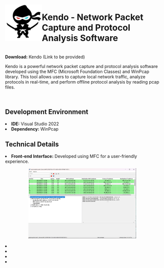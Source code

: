 <p>
  <img src="https://github.com/kendojitsu/Kendo/blob/main/images/kendo.png" width="120" height="120" align=left border=0 />
  <h1>Kendo - Network Packet Capture and Protocol Analysis Software</h1>
</p>

<p>
  <br>
  <b>Download:</b> Kendo (Link to be provided)

Kendo is a powerful network packet capture and protocol analysis software developed using the MFC (Microsoft Foundation Classes) and WinPcap library. This tool allows users to capture local network traffic, analyze protocols in real-time, and perform offline protocol analysis by reading pcap files.
</p>
<br>
<p>
  <h2>Development Environment</h2>
<li><b>IDE:</b> Visual Studio 2022</li>
<li><b>Dependency:</b> WinPcap</li>
</p>

<p>
  <h2>Technical Details</h2>
  <li><b>Front-end Interface:</b> Developed using MFC for a user-friendly experience.</li>
  <p align="center">
    <img width="70%" src="images/sample.png">
</p>
  <li></li>
  <li></li>
  <li></li>
  <li></li>
</p>
